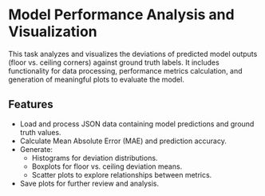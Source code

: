 # Model Performance Analysis and Visualization

This task analyzes and visualizes the deviations of predicted model outputs (floor vs. ceiling corners) against ground truth labels. It includes functionality for data processing, performance metrics calculation, and generation of meaningful plots to evaluate the model.

## Features

- Load and process JSON data containing model predictions and ground truth values.
- Calculate Mean Absolute Error (MAE) and prediction accuracy.
- Generate:
  - Histograms for deviation distributions.
  - Boxplots for floor vs. ceiling deviation means.
  - Scatter plots to explore relationships between metrics.
- Save plots for further review and analysis.


